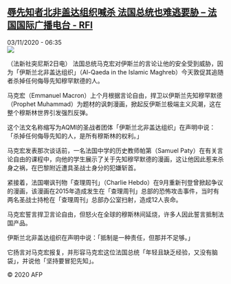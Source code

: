 <!--1604386522000-->
[辱先知者北非盖达组织喊杀 法国总统也难逃要胁 – 法国国际广播电台 - RFI](http://www.rfi.fr//cn/contenu/20201103-%E8%BE%B1%E5%85%88%E7%9F%A5%E8%80%85%E5%8C%97%E9%9D%9E%E7%9B%96%E8%BE%BE%E7%BB%84%E7%BB%87%E5%96%8A%E6%9D%80-%E6%B3%95%E5%9B%BD%E6%80%BB%E7%BB%9F%E4%B9%9F%E9%9A%BE%E9%80%83%E8%A6%81%E8%83%81)
------

<div>03/11/2020 - 06:35</div><img src="https://s.rfi.fr/media/display/f4ee82e6-1d99-11eb-a8da-005056bff430/w:310/p:16x9/int0007b.201103133502.jpg"><div class="t-content__body u-clearfix"><p>（法新社突尼斯2日电）    法国总统马克宏对伊斯兰的言论让他的安全受到威胁，因为「伊斯兰北非盖达组织」（Al-Qaeda in the Islamic Maghreb）今天敦促其追随者杀掉任何侮辱先知穆罕默德的人。</p><p>马克宏（Emmanuel Macron）上个月根据言论自由，捍卫以伊斯兰先知穆罕默德（Prophet Muhammad）为题材的讽刺漫画，掀起反伊斯兰极端主义风潮，这在整个穆斯林世界引发强烈反弹。</p><p>这个法文名称缩写为AQMI的圣战者团体「伊斯兰北非盖达组织」在声明中说：「杀掉任何侮辱先知的人，是所有穆斯林的权利。」</p><p>马克宏发表那次谈话前，一名法国中学的历史教师帕第（Samuel Paty）在有关言论自由的课程中，向他的学生展示了关于先知穆罕默德的漫画，这让他因此惹来杀身之祸，在巴黎附近遭具圣战士身分的犯嫌斩首。</p><p>紧接着，法国嘲讽刊物「查理周刊」（Charlie Hebdo）在9月重新刊登曾掀起争议的漫画，该漫画在2015年造成发生在「查理周刊」总部的恐怖攻击事件，当时有两名圣战士持枪在「查理周刊」总部办公室扫射，造成12人丧命。</p><p>马克宏誓言捍卫言论自由，但怒火在全球的穆斯林间延烧，许多人因此誓言抵制法国产品。</p><p>伊斯兰北非盖达组织在声明中说：「抵制是一种责任，但那并不足够。」</p><p>它扬言对马克宏报复，并形容马克宏这位法国总统「年轻且缺乏经验，又没有脑袋」，并说他「坚持要冒犯先知」。</p><p class="t-copyright">© 2020 AFP</p>        </div>
